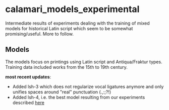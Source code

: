 # calamari_models_experimental

Intermediate results of experiments dealing with the training of mixed models for historical Latin script which seem to be somewhat promising/useful. More to follow.

## Models

The models focus on printings using Latin script and Antiqua/Fraktur types.
Training data included works from the 15th to 19th century.

**most recent updates**:
- Added lsh-3 which does not regularize vocal ligatures anymore and only unifies spaces around "real" punctuation (.,:;?!)
- Added lsh-4, i.e. the best model resulting from our experiments described [here](https://arxiv.org/abs/2106.07881)
